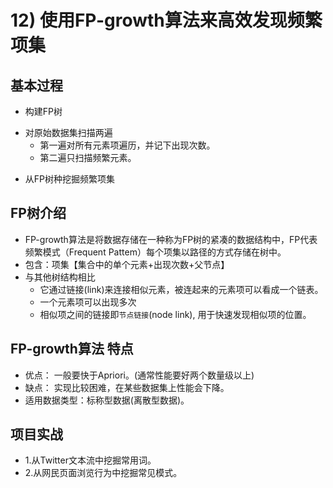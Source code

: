 
# 12) 使用FP-growth算法来高效发现频繁项集

## 基本过程

- 构建FP树
 * 对原始数据集扫描两遍
    * 第一遍对所有元素项遍历，并记下出现次数。
    * 第二遍只扫描频繁元素。
- 从FP树种挖掘频繁项集

## FP树介绍
* FP-growth算法是将数据存储在一种称为FP树的紧凑的数据结构中，FP代表频繁模式（Frequent Pattem）每个项集以路径的方式存储在树中。
* 包含：项集【集合中的单个元素+出现次数+父节点】
* 与其他树结构相比
    * 它通过链接(link)来连接相似元素，被连起来的元素项可以看成一个链表。
    * 一个元素项可以出现多次
    * 相似项之间的链接即`节点链接`(node link), 用于快速发现相似项的位置。
 
## FP-growth算法 特点
* 优点： 一般要快于Apriori。(通常性能要好两个数量级以上)
* 缺点： 实现比较困难，在某些数据集上性能会下降。
* 适用数据类型：标称型数据(离散型数据)。

## 项目实战
* 1.从Twitter文本流中挖掘常用词。
* 2.从网民页面浏览行为中挖掘常见模式。


